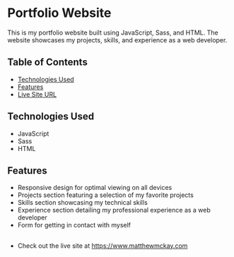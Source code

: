 # Portfolio Website

This is my portfolio website built using JavaScript, Sass, and HTML. The website showcases my projects, skills, and experience as a web developer.

## Table of Contents

- [Technologies Used](#technologies-used)
- [Features](#features)
- [Live Site URL](#live-site-url)

## Technologies Used

- JavaScript
- Sass
- HTML

## Features

- Responsive design for optimal viewing on all devices
- Projects section featuring a selection of my favorite projects
- Skills section showcasing my technical skills
- Experience section detailing my professional experience as a web developer
- Form for getting in contact with myself

##

- Check out the live site at https://www.matthewmckay.com
